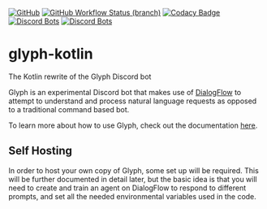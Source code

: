 [![GitHub](https://img.shields.io/github/license/glyph-discord/glyph.kt)](https://github.com/glyph-discord/glyph.kt/blob/master/LICENSE)
[![GitHub Workflow Status (branch)](https://img.shields.io/github/workflow/status/glyph-discord/glyph.kt/Java%20CI/master)](https://github.com/glyph-discord/glyph.kt/actions)
[![Codacy Badge](https://api.codacy.com/project/badge/Grade/60f13f47ba0d427a84ea713b0f8897a8)](https://app.codacy.com/app/IanMooreIsMe/glyph-kotlin?utm_source=github.com&utm_medium=referral&utm_content=glyph-discord/glyph-kotlin&utm_campaign=Badge_Grade_Settings)
[![Discord Bots](https://discordbots.org/api/widget/status/248186527161516032.svg?noavatar=true)](https://discordbots.org/bot/248186527161516032)
[![Discord Bots](https://discordbots.org/api/widget/servers/248186527161516032.svg?noavatar=true)](https://discordbots.org/bot/248186527161516032)

# glyph-kotlin
The Kotlin rewrite of the Glyph Discord bot

Glyph is an experimental Discord bot that makes use of [DialogFlow](https://dialogflow.com/) to attempt to understand and process natural language requests as opposed to a traditional command based bot.

To learn more about how to use Glyph, check out the documentation [here](https://gl.yttr.org/).

## Self Hosting

In order to host your own copy of Glyph, some set up will be required. 
This will be further documented in detail later, but the basic idea is that you will need to create and train an agent on DialogFlow to respond to different prompts, and set all the needed environmental variables used in the code.
